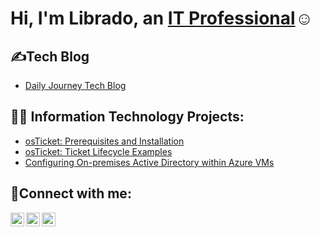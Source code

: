 <h1>Hi, I'm Librado, an <a href="https://linkedin.com/in/Librado3rd">IT Professional</a>☺</h1>

<h2>✍️Tech Blog</h2>
<ul>
  <li><a href="https://github.com/Librado3rd/Tech_Blog"> Daily Journey Tech Blog</a></li>
</ul>

<h2>👨‍💻 Information Technology Projects:</h2>
<ul>
  <li><a href="https://github.com/Librado3rd/osticket-prereqs">osTicket: Prerequisites and Installation</a></li>
  <li><a href="https://github.com/Librado3rd/ticket-lifecycle">osTicket: Ticket Lifecycle Examples</a></li>
  <li><a href="https://github.com/Librado3rd/configure-ad">Configuring On-premises Active Directory within Azure VMs</a></li>
</ul>

<h2>🤳Connect with me:</h2>
<a href="https://www.instagram.com/sheepdesigns/" target="_blank">
  <img align="left" alt="Librado | Instagram" width="22px" src="https://github.com/user-attachments/assets/b4c5ea35-badd-4094-acf8-c89605481185"/>
</a>
<a href="mailto:Librado3rd@gmail.com" target="_blank">
  <img align="left" alt="Librado | Email" width="22px" src="https://github.com/user-attachments/assets/0157ab59-59e5-4ad6-b8c2-c2d1d2186b4d"/>
</a>
<a href="https://www.linkedin.com/in/Librado3rd/" target="_blank">
  <img align="left" alt="Librado | Linkedin" width="22px" src="https://github.com/user-attachments/assets/f868396e-887d-423c-b4b4-2e3f4a666dd7"/>
</a>

